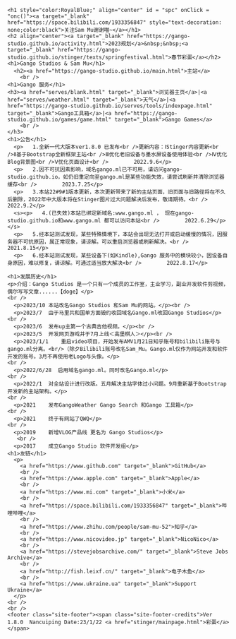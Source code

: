 <html>
  <head>
    <meta charset="UTF-8" />
  </head>
  <body>
    
    <h1 style="color:RoyalBlue;" align="center" id = "spc" onClick = "onc()"><a target="_blank" href="https://space.bilibili.com/1933356847" style="text-decoration: none;color:black">关注Sam Mu谢谢喵~</a></h1>
    <h2 align="center"><a target="_blank" href="https://gango-studio.github.io/activity.html">2023规划</a>&nbsp;&nbsp;<a target="_blank" href="https://gango-studio.github.io/stinger/texts/springfestival.html">春节彩蛋</a></h2>
    <h1>Gango Studios & Sam Mu</h1>
      <h2><a href="https://gango-studio.github.io/main.html">主站</a>
        <br />   
    <h1>Gango 服务</h1>
    <h3><a href="serves/blank.html" target="_blank">浏览器主页</a>|<a href="serves/weather.html" target="_blank">天气</a>|<a href="https://gango-studio.github.io/serves/tools/indexpage.html" target="_blank">Gango工具箱</a>|<a href="https://gango-studio.github.io/games/game.html" target="_blank">Gango Games</a>
        <br />
    </h3>
    <h1>公告</h1>
      <p>   1.全新一代大版本ver1.8.0 已发布<br />更新内容：ⅠStinger内容更新<br />Ⅱ基于Bootstrap全新框架主站<br />Ⅲ优化老旧设备与墨水屏设备使用体验<br />Ⅳ优化Blog背景图<br />Ⅴ优化页面设计<br />        2022.9.6</p>
      <p>   2.因不可抗因素影响，域名gango.ml已不可用，请访问gango-studio.github.io，如仍旧重定向至gango.ml是某些功能失效，请尝试刷新并清除浏览器缓存<br />        2023.7.25</p>
      <p>   3.本站22#9#1版本更新，本次更新带来了新的主站页面，旧页面与旧路径将在不久后删除，2022年中大版本将在Stinger图片过大问题解决后发布，敬请期待。<br />        2022.9.2</p>
      <s><p>   4.(已失效)本站已绑定新域名:www.gango.ml ， 现在gango-studio.github.io和www.gango.ml 都可以访问本站<br />        2022.6.29</p></s>
      <p>   5.经本站测试发现，某些特殊情境下，本站会出现无法打开或启动缓慢的情况，因服务器不可抗原因，属正常现象，请谅解。可以重启浏览器或刷新解决。<br />        2021.8.15</p>
      <p>   6.经本站测试发现，某些设备下(如Kindle),Gango 服务中的模块较小，因设备自身原因，难以修复，请谅解。可通过适当放大解决<br />        2022.8.17</p>

    <h1>发展历史</h1>
    <p>介绍：Gango Studios 是一个只有一个成员的工作室，主业学习，副业开发软件剪视频，偶尔写写文章......【doge】</p>
    <br />
      <p>2023/10 本站改名Gango Studios 和Sam Mu的网站。</p><br />
      <p>2023/7  由于马里共和国单方面毁约收回域名Gango.ml改回Gango Studios</p><br />
      <p>2023/6  发布up主第一个古典吉他视频。</p><br />
      <p>2023/5  开发网页游戏并于7月上线＜高堡棋人＞</p><br />
      <p>2023/1/1    重启video项目，开始发布AMV1月21日知乎账号和bilibili账号与gango.ml分离。<br/>（除夕Bilibili账号改名Sam_Mu。Gango.ml仅作为网站开发和软件开发的账号。3月不再使用老Logo与头像。</p> 
    <br />
      <p>2022/6/28  启用域名gango.ml。同时改名Gango.ml</p> 
    <br />
      <p>2022/1  对全站设计进行改版。五月解决主站字体过小问题。9月重新基于Bootstrap开发新的主站架构。</p> 
    <br />
      <p>2021    发布GangoWeather Gango Search 和Gango 工具箱</p> 
    <br />
      <p>2021    终于有网站了QWQ</p> 
    <br />
      <p>2019    新增VLOG产品线 更名为 Gango Studios</p>
       <br />
      <p>2017    成立Gango Studio 软件开发组</p>
    <h1>友链</h1>
      <p>
        <a href="https://www.github.com" target="_blank">GitHub</a>
        <br />
        <a href="https://www.apple.com" target="_blank">Apple</a>
        <br /> 
        <a href="https://www.mi.com" target="_blank">小米</a>
        <br />
        <a href="https://space.bilibili.com/1933356847" target="_blank">哔哩哔哩</a>
        <br />
        <a href="https://www.zhihu.com/people/sam-mu-52">知乎</a>
        <br />
        <a href="https://www.nicovideo.jp" target="_blank">NicoNico</a>
        <br />
        <a href="https://stevejobsarchive.com/" target="_blank">Steve Jobs Archive</a>
        <br />
        <a href="http://fish.leixf.cn/" target="_blank">电子木鱼</a>
        <br />
        <a href="https://www.ukraine.ua" target="_blank">Support Ukraine</a>
      </p> 
    <br />
    <br />
    <footer class="site-footer"><span class="site-footer-credits">Ver 1.8.0  Nancuiping Date:23/1/22 <a href="stinger/mainpage.html">彩蛋</a></span>
<!--<script>
      var pre = false;
      var d = new Date();
      var gd = d.getDate();
      var gm = d.getMonth();
      if (gd >= "22" && gm == "0"){document.getElementById("spc").innerHTML ="🎂Happy Birthday To Me🎁";document.getElementById("spc").style ="color:red";}
      else if (gd >= "20" && gd < "22" && gm == "0"){document.getElementById("spc").innerHTML ="🧨祝大家癸卯兔年春节快乐🧨";document.getElementById("spc").style ="color:red";}
      else if (gm >= "1"){document.getElementById("spc").innerHTML ="Who Dares Wins";document.getElementById("spc").style ="color:red";}//有浏览器时间判定
      else{document.getElementById("spc").innerHTML ="🎉🎇Nice to See You,2023🎇🎉";}
      function onc(){
        pre = !pre;
        if (pre == false && gd >= "22" && gm == "0"){document.getElementById("spc").innerHTML ="🎂Happy Birthday To Me🎁";document.getElementById("spc").style ="color:red";}
        if (gd >= "20" && pre == true && gm == "0"){document.getElementById("spc").innerHTML ="🧨祝大家癸卯兔年春节快乐🧨";document.getElementById("spc").style ="color:red";}
    }
 </script>-->

<!-- Developed by Gango Studios , Sam Mu  -->
